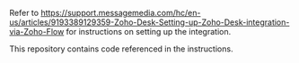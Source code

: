 Refer to https://support.messagemedia.com/hc/en-us/articles/9193389129359-Zoho-Desk-Setting-up-Zoho-Desk-integration-via-Zoho-Flow for instructions on setting up the integration. 

This repository contains code referenced in the instructions.
